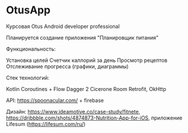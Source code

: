 # OtusApp

Курсовая Otus Android developer professional

Планируется создание приложения "Планировщик питания"

Функциональность:

Установка целей
Счетчик каллорий за день
Просмотр рецептов
Отслеживание прогресса (графики, диаграммы)


Стек технологий:

Kotlin
Coroutines + Flow
Dagger 2
Cicerone
Room
Retrofit, OkHttp


API: https://spoonacular.com/ + firebase

Дизайн: https://www.ideamotive.co/case-study/fitnete, https://dribbble.com/shots/4874873-Nutrition-App-for-iOS, приложение Lifesum (https://lifesum.com/ru/)
